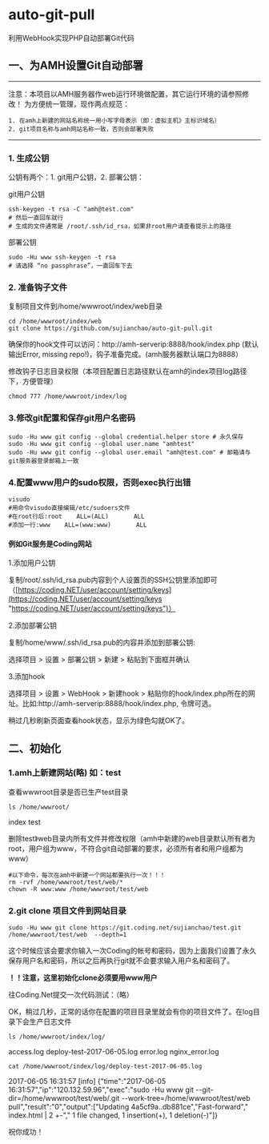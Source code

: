 # auto-git-pull
利用WebHook实现PHP自动部署Git代码

## 一、为AMH设置Git自动部署
----------
注意：本项目以AMH服务器作web运行环境做配置，其它运行环境的请参照修改！
为方便统一管理，现作两点规范：

	1. 在amh上新建的网站名称统一用小写字母表示（即：虚拟主机》主标识域名）
	2. git项目名称与amh网站名称一致，否则会部署失败

----------

### 1. 生成公钥

公钥有两个：1. git用户公钥，2. 部署公钥：

git用户公钥

    ssh-keygen -t rsa -C "amh@test.com"
    # 然后一直回车就行
    # 生成的文件通常是 /root/.ssh/id_rsa，如果非root用户请查看提示上的路径

部署公钥

	sudo -Hu www ssh-keygen -t rsa 
	# 请选择 “no passphrase”，一直回车下去

### 2. 准备钩子文件
复制项目文件到/home/wwwroot/index/web目录

	cd /home/wwwroot/index/web
	git clone https://github.com/sujianchao/auto-git-pull.git

确保你的hook文件可以访问：http://amh-serverip:8888/hook/index.php (默认输出Error, missing repo!)，钩子准备完成。(amh服务器默认端口为8888）

修改钩子日志目录权限（本项目配置日志路径默认在amh的index项目log路径下，方便管理）
	
	chmod 777 /home/wwwroot/index/log

### 3.修改git配置和保存git用户名密码

	sudo -Hu www git config --global credential.helper store # 永久保存
	sudo -Hu www git config --global user.name "amhtest" 
	sudo -Hu www git config --global user.email "amh@test.com" # 邮箱请与git服务器登录邮箱上一致
	
### 4.配置www用户的sudo权限，否则exec执行出错
	visudo
	#用命令visudo直接编辑/etc/sudoers文件
	#在root行后:root    ALL=(ALL)       ALL
	#添加一行:www    ALL=(www:www)       ALL	

#### 例如Git服务是Coding网站
1.添加用户公钥

复制/root/.ssh/id_rsa.pub内容到个人设置页的SSH公钥里添加即可（[https://coding.NET/user/account/setting/keys](https://coding.NET/user/account/setting/keys "https://coding.NET/user/account/setting/keys")）

2.添加部署公钥

复制/home/www/.ssh/id_rsa.pub的内容并添加到部署公钥:

选择项目 > 设置 > 部署公钥 > 新建 > 粘贴到下面框并确认

3.添加hook

选择项目 > 设置 > WebHook > 新建hook > 粘贴你的hook/index.php所在的网址。比如:http://amh-serverip:8888/hook/index.php, 令牌可选。

稍过几秒刷新页面查看hook状态，显示为绿色勾就OK了。

## 二、初始化
### 1.amh上新建网站(略) 如：test
查看wwwroot目录是否已生产test目录

	ls /home/wwwroot/
index  test

删除test》web目录内所有文件并修改权限（amh中新建的web目录默认所有者为root，用户组为www，不符合git自动部署的要求，必须所有者和用户组都为www）

	#以下命令，每次在amh中新建一个网站都要执行一次！！！
	rm -rvf /home/wwwroot/test/web/*
	chown -R www:www /home/wwwroot/test/web

### 2.git clone 项目文件到网站目录

	sudo -Hu www git clone https://git.coding.net/sujianchao/test.git  /home/wwwroot/test/web  --depth=1
这个时候应该会要求你输入一次Coding的帐号和密码，因为上面我们设置了永久保存用户名和密码，所以之后再执行git就不会要求输入用户名和密码了。

**！！注意，这里初始化clone必须要用www用户**

往Coding.Net提交一次代码测试：（略）

OK，稍过几秒，正常的话你在配置的项目目录里就会有你的项目文件了。在log目录下会生产日志文件

	ls /home/wwwroot/index/log/
access.log  deploy-test-2017-06-05.log  error.log  nginx_error.log

	cat /home/wwwroot/index/log/deploy-test-2017-06-05.log
2017-06-05 16:31:57	[info]	{"time":"2017-06-05 16:31:57","ip":"120.132.59.96","exec":"sudo -Hu www git --git-dir=/home/wwwroot/test/web/.git --work-tree=/home/wwwroot/test/web pull","result":"0","output":["Updating 4a5cf9a..db881ce","Fast-forward"," index.html | 2 +-"," 1 file changed, 1 insertion(+), 1 deletion(-)"]}

祝你成功！
